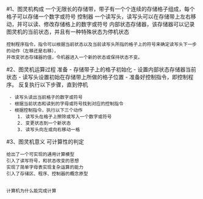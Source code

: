 #1、图灵机构成
    一个无限长的存储带，带子有一个个连续的存储格子组成，每个格子可以存储一个数字或符号
    控制器
        一个读写头，读写头可以在存储带上左右移动，并可以读、修改存储格上的数字或符号
        内部状态存储器，该存储器可以记录图灵机的当前状态，并且有一种特殊状态为停机状态

    控制程序指令，指令可以根据当前状态以及当前读写头所指的格子上的符号来确定读写头下一步的动作（左移还是右移），
    并改变状态存储器的值，令机器进入一个新的状态或保持状态不变。


#2、图灵机运算过程
    准备
          - 存储带子上的格子初始化
          - 设置内部状态存储器当前状态
          - 读写头设置初始在存储带上所做的格子位置
          - 准备好控制指令，即控制程序。
    反复执行以下步骤，直到停机

     - 读写头读出当前格子的数字或符号
     - 根据当前状态和读到的字母或符号找到对应的控制指令
     - 根据控制指令，执行以下三个动作
        1. 读写头在格子上擦除或写入一个数字或符号
        2. 变更状态到一个新状态
        3. 读写头向左或向右移动一格


#3、图灵机意义
    可计算性的判定

    给出了一个可实现的通用计算模型
    引入了读写符号，和状态改变的思想
    实现了简单字母表实现复杂运算的能力
    引入了存储区、程序、控制器的概念原型


    计算机为什么能完成计算